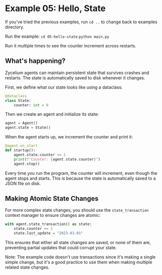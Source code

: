 # Example 05: Hello, State

If you've tried the previous examples, run `cd ..` to change back to examples directory.

Run the example:
    `cd 05-hello-state`
    `python main.py`

Run it multiple times to see the counter increment across restarts.

## What's happening?

Zycelium agents can maintain persistent state that survives crashes and restarts.
The state is automatically saved to disk whenever it changes.

First, we define what our state looks like using a dataclass:

```python
@dataclass
class State:
    counter: int = 0
```

Then we create an agent and initialize its state:

```python
agent = Agent()
agent.state = State()
```

When the agent starts up, we increment the counter and print it:

```python
@agent.on_start
def startup():
    agent.state.counter += 1
    print(f"Counter: {agent.state.counter}")
    agent.stop()
```

Every time you run the program, the counter will increment, even though the agent stops and starts. This is because the state is automatically saved to a JSON file on disk.

## Making Atomic State Changes

For more complex state changes, you should use the `state_transaction` context manager to ensure changes are atomic:

```python
with agent.state_transaction() as state:
    state.counter += 1
    state.last_update = "2023-01-01"
```

This ensures that either all state changes are saved, or none of them are, preventing partial updates that could corrupt your state.

Note: The example code doesn't use transactions since it's making a single simple change, but it's a good practice to use them when making multiple related state changes.
